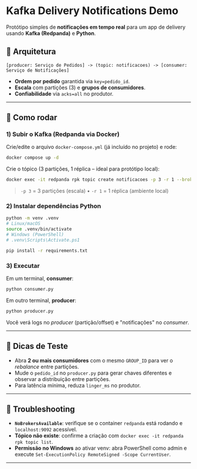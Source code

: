 # Kafka Delivery Notifications Demo

Protótipo simples de **notificações em tempo real** para um app de delivery usando **Kafka (Redpanda)** e **Python**.

## 🧱 Arquitetura

```
[producer: Serviço de Pedidos] -> (topic: notificacoes) -> [consumer: Serviço de Notificações]
```

- **Ordem por pedido** garantida via `key=pedido_id`.
- **Escala** com partições (3) e **grupos de consumidores**.
- **Confiabilidade** via `acks=all` no produtor.

---

## 🚀 Como rodar

### 1) Subir o Kafka (Redpanda via Docker)
Crie/edite o arquivo `docker-compose.yml` (já incluído no projeto) e rode:

```bash
docker compose up -d
```

Crie o tópico (3 partições, 1 réplica – ideal para protótipo local):

```bash
docker exec -it redpanda rpk topic create notificacoes -p 3 -r 1 --brokers localhost:9092
```

> `-p 3` = 3 partições (escala) • `-r 1` = 1 réplica (ambiente local)

### 2) Instalar dependências Python

```bash
python -m venv .venv
# Linux/macOS
source .venv/bin/activate
# Windows (PowerShell)
# .venv\Scripts\Activate.ps1

pip install -r requirements.txt
```

### 3) Executar

Em um terminal, **consumer**:

```bash
python consumer.py
```

Em outro terminal, **producer**:

```bash
python producer.py
```

Você verá logs no *producer* (partição/offset) e "notificações" no *consumer*.

---

## 🧪 Dicas de Teste

- Abra **2 ou mais consumidores** com o mesmo `GROUP_ID` para ver o *rebalance* entre partições.
- Mude o `pedido_id` no `producer.py` para gerar chaves diferentes e observar a distribuição entre partições.
- Para latência mínima, reduza `linger_ms` no produtor.

---

## 🔧 Troubleshooting

- **`NoBrokersAvailable`**: verifique se o container `redpanda` está rodando e `localhost:9092` acessível.
- **Tópico não existe**: confirme a criação com `docker exec -it redpanda rpk topic list`.
- **Permissão no Windows** ao ativar venv: abra PowerShell como admin e execute `Set-ExecutionPolicy RemoteSigned -Scope CurrentUser`.

---
